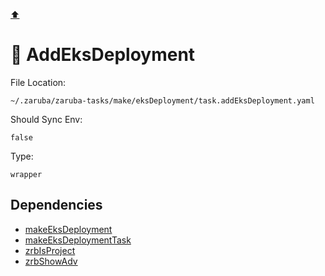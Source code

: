 [⬆️](./README.md)

# 📙 AddEksDeployment

File Location:

    ~/.zaruba/zaruba-tasks/make/eksDeployment/task.addEksDeployment.yaml

Should Sync Env:

    false

Type:

    wrapper


## Dependencies

* [makeEksDeployment](makeEksDeployment.md)
* [makeEksDeploymentTask](makeEksDeploymentTask.md)
* [zrbIsProject](zrbIsProject.md)
* [zrbShowAdv](zrbShowAdv.md)
